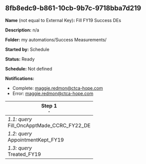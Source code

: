## 8fb8edc9-b861-10cb-9b7c-9718bba7d219

**Name** (not equal to External Key)**:** Fill FY19 Success DEs

**Description:** n/a

**Folder:** my automations/Success Measurements/

**Started by:** Schedule

**Status:** Ready

**Schedule:** Not defined

**Notifications:**

* Complete: maggie.redmon@ctca-hope.com
* Error: maggie.redmon@ctca-hope.com

| Step 1<br>_<small>-</small>_ |
| --- |
| _1.1: query_<br>Fill_OncApptMade_CCRC_FY22_DE |
| _1.2: query_<br>AppointmentKept_FY19 |
| _1.3: query_<br>Treated_FY19 |
